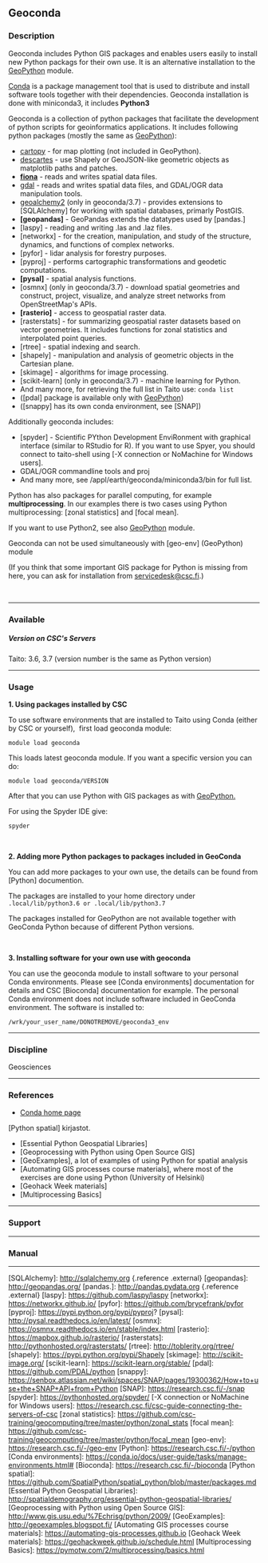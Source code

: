 ## Geoconda

### Description

Geoconda includes Python GIS packages and enables users easily to
install new Python packags for their own use. It is an alternative
installation to the [GeoPython] module.

[Conda] is a package management tool that is used to distribute and
install software tools together with their dependencies. Geoconda
installation is done with miniconda3, it includes **Python3**

Geoconda is a collection of python packages that facilitate the
development of python scripts for geoinformatics applications. It
includes following python packages (mostly the same as [GeoPython]):

-   [cartopy] - for map plotting (not included in GeoPython).
-   [descartes] - use Shapely or GeoJSON-like geometric objects as
    matplotlib paths and patches.
-   **[fiona]** - reads and writes spatial data files.
-   [gdal] - reads and writes spatial data files, and GDAL/OGR data
    manipulation tools.
-   [geoalchemy2] (only in geoconda/3.7) - provides extensions to
    [SQLAlchemy] for working with spatial databases, primarly PostGIS.
-   **[geopandas]** - GeoPandas extends the datatypes used by [pandas.]
-   [laspy] - reading and writing .las and .laz files.
-   [networkx] - for the creation, manipulation, and study of the
    structure, dynamics, and functions of complex networks.
-   [pyfor] - lidar analysis for forestry purposes.
-   [pyproj] - performs cartographic transformations and geodetic
    computations.
-   **[pysal]** - spatial analysis functions.
-   [osmnx] (only in geoconda/3.7) - download spatial geometries and
    construct, project, visualize, and analyze street networks from
    OpenStreetMap's APIs.
-   **[rasterio]** - access to geospatial raster data.
-   [rasterstats] - for summarizing geospatial raster datasets based on
    vector geometries. It includes functions for zonal statistics and
    interpolated point queries.
-   [rtree] - spatial indexing and search.
-   [shapely] - manipulation and analysis of geometric objects in the
    Cartesian plane.
-   <span id="yui_patched_v3_11_0_1_1503314242269_554">[skimage] -
    algorithms for image processing.</span>
-   [scikit-learn] (only in geoconda/3.7) - machine learning for Python.
-   And many more, for retrieving the full list in Taito use:
    `conda list`
-   ([pdal] package is available only with [GeoPython])
-   ([snappy] has its own conda environment, see [SNAP])

Additionally geoconda includes:

-   [spyder] - Scientific PYthon Development EnviRonment with graphical
    interface (similar to RStudio for R). If you want to use Spyer, you
    should connect to taito-shell using [-X connection or NoMachine for
    Windows users].
-   GDAL/OGR commandline tools and proj
-   And many more, see /appl/earth/geoconda/miniconda3/bin for full
    list.

Python has also packages for parallel computing, for example
**multiprocessing**. In our examples there is two cases using Python
multiprocessing: [zonal statistics] and [focal mean].

If you want to use Python2, see also [GeoPython] module.

Geoconda can not be used simultaneously with [geo-env] (GeoPython)
module

(If you think that some important GIS package for Python is missing from
here, you can ask for installation from servicedesk@csc.fi.)

 

------------------------------------------------------------------------

### Available

##### Version on CSC's Servers

Taito: 3.6, 3.7 (version number is the same as Python version)

------------------------------------------------------------------------

### Usage

**1. Using packages installed by CSC**

To use software environments that are installed to Taito using Conda
(either by CSC or yourself),  first load geoconda module:

    module load geoconda

This loads latest geoconda module. If you want a specific version you
can do:

    module load geoconda/VERSION

After that you can use Python with GIS packages as with
[GeoPython.][GeoPython]

For using the Spyder IDE give:

`spyder`

 

**2. Adding more Python packages to packages included in GeoConda**

You can add more packages to your own use, the details can be found from
[Python] documention.

The packages are installed to your home directory under
`.local/lib/python3.6 or .local/lib/python3.7`

The packages installed for GeoPython are not available together with
GeoConda Python because of different Python versions.

 

**3. Installing software for your own use with geoconda**

You can use the geoconda module to install software to your personal
Conda environments. Please see [Conda environments] documentation for
details and CSC [Bioconda] documentation for example. The personal Conda
environment does not include software included in GeoConda environment.
The software is installed to:

`/wrk/your_user_name/DONOTREMOVE/geoconda3_env`

------------------------------------------------------------------------

### Discipline

Geosciences  

------------------------------------------------------------------------

### References

-   [Conda home page][Conda]

[Python spatial] kirjastot.

-   [Essential Python Geospatial Libraries]
-   [Geoprocessing with Python using Open Source GIS]
-   <span id="yui_patched_v3_11_0_1_1502174857789_709">[GeoExamples], a
    lot of examples of using Python for spatial analysis</span>
-   [Automating GIS processes course materials], where most of the
    exercises are done using Python (University of Helsinki)
-   [Geohack Week materials]
-   [Multiprocessing Basics]

------------------------------------------------------------------------

### Support

------------------------------------------------------------------------

### Manual

------------------------------------------------------------------------

  [GeoPython]: https://research.csc.fi/-/geopython
  [Conda]: https://conda.io/docs/
  [cartopy]: http://scitools.org.uk/cartopy/
  [descartes]: https://pypi.python.org/pypi/descartes
  [fiona]: https://pypi.python.org/pypi/Fiona
  [gdal]: https://pypi.python.org/pypi/GDAL
  [geoalchemy2]: https://geoalchemy-2.readthedocs.io/en/latest/
  [SQLAlchemy]: http://sqlalchemy.org {.reference .external}
  [geopandas]: http://geopandas.org/
  [pandas.]: http://pandas.pydata.org {.reference .external}
  [laspy]: https://github.com/laspy/laspy
  [networkx]: https://networkx.github.io/
  [pyfor]: https://github.com/brycefrank/pyfor
  [pyproj]: https://pypi.python.org/pypi/pyproj?
  [pysal]: http://pysal.readthedocs.io/en/latest/
  [osmnx]: https://osmnx.readthedocs.io/en/stable/index.html
  [rasterio]: https://mapbox.github.io/rasterio/
  [rasterstats]: http://pythonhosted.org/rasterstats/
  [rtree]: http://toblerity.org/rtree/
  [shapely]: https://pypi.python.org/pypi/Shapely
  [skimage]: http://scikit-image.org/
  [scikit-learn]: https://scikit-learn.org/stable/
  [pdal]: https://github.com/PDAL/python
  [snappy]: https://senbox.atlassian.net/wiki/spaces/SNAP/pages/19300362/How+to+use+the+SNAP+API+from+Python
  [SNAP]: https://research.csc.fi/-/snap
  [spyder]: https://pythonhosted.org/spyder/
  [-X connection or NoMachine for Windows users]: https://research.csc.fi/csc-guide-connecting-the-servers-of-csc
  [zonal statistics]: https://github.com/csc-training/geocomputing/tree/master/python/zonal_stats
  [focal mean]: https://github.com/csc-training/geocomputing/tree/master/python/focal_mean
  [geo-env]: https://research.csc.fi/-/geo-env
  [Python]: https://research.csc.fi/-/python
  [Conda environments]: https://conda.io/docs/user-guide/tasks/manage-environments.html#
  [Bioconda]: https://research.csc.fi/-/bioconda
  [Python spatial]: https://github.com/SpatialPython/spatial_python/blob/master/packages.md
  [Essential Python Geospatial Libraries]: http://spatialdemography.org/essential-python-geospatial-libraries/
  [Geoprocessing with Python using Open Source GIS]: http://www.gis.usu.edu/%7Echrisg/python/2009/
  [GeoExamples]: http://geoexamples.blogspot.fi/
  [Automating GIS processes course materials]: https://automating-gis-processes.github.io
  [Geohack Week materials]: https://geohackweek.github.io/schedule.html
  [Multiprocessing Basics]: https://pymotw.com/2/multiprocessing/basics.html
